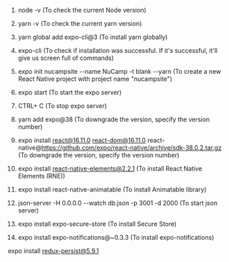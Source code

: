 1. node -v
(To check the current Node version)

2. yarn -v
(To check the current yarn version)

3. yarn global add expo-cli@3
(To install yarn globally)

4. expo-cli
(To check if installation was successful. If it's successful, it'll give us screen full of commands)

5. expo init nucampsite --name NuCamp -t blank --yarn
(To create a new React Native project with project name "nucampsite")

6. expo start
(To start the expo server)

7. CTRL+ C
(To stop expo server)

8. yarn add expo@38
(To downgrade the version, specify the version number)

9. expo install react@16.11.0 react-dom@16.11.0 react-native@https://github.com/expo/react-native/archive/sdk-38.0.2.tar.gz
(To downgrade the version, specify the version number)

10. expo install react-native-elements@2.2.1
(To install React Native Elements (RNE))

11. expo install react-native-animatable
(To install Animatable library)

12. json-server -H 0.0.0.0 --watch db.json -p 3001 -d 2000
(To start json server)

13. expo install expo-secure-store
(To install Secure Store)

14. expo install expo-notifications@~0.3.3
(To install expo-notifications)






expo install redux-persist@5.9.1




